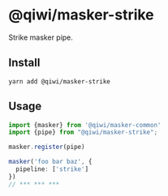 # @qiwi/masker-strike
Strike masker pipe.

## Install
```shell script
yarn add @qiwi/masker-strike
```

## Usage
```typescript
import {masker} from '@qiwi/masker-common'
import {pipe} from "@qiwi/masker-strike";

masker.register(pipe)

masker('foo bar baz', {
  pipeline: ['strike']
})
// *** *** ***
```

